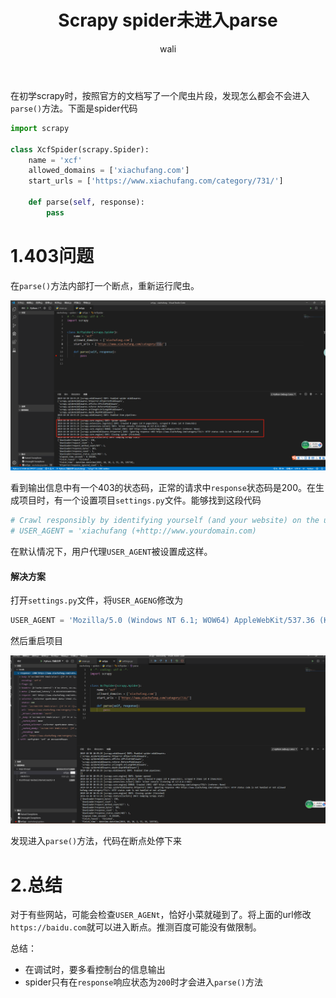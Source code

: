 ﻿---
layout: post
title: Scrapy spider未进入parse  #标题
tagline: Scrapy spider未进入parse
category: python      #分类
author: wali    #作者
tag: Error     #标签
ghurl:        #github url
ghurl_zip:   #github zip下载
comments: true

post_nav: ["1.403问题","2.总结"]
group_tag: Scrapy Error 
---

在初学scrapy时，按照官方的文档写了一个爬虫片段，发现怎么都会不会进入`parse()`方法。下面是spider代码

```python
import scrapy

class XcfSpider(scrapy.Spider):
    name = 'xcf'
    allowed_domains = ['xiachufang.com']
    start_urls = ['https://www.xiachufang.com/category/731/']

    def parse(self, response):
        pass
```

# 1.403问题

在`parse()`方法内部打一个断点，重新运行爬虫。

![ssl](https://raw.githubusercontent.com/walidream/waliblog/gh-pages/static/image/python/python_36.png)

看到输出信息中有一个403的状态码，正常的请求中`response`状态码是200。在生成项目时，有一个设置项目`settings.py`文件。能够找到这段代码

```python
# Crawl responsibly by identifying yourself (and your website) on the user-agent
# USER_AGENT = 'xiachufang (+http://www.yourdomain.com)
```

在默认情况下，用户代理`USER_AGENT`被设置成这样。


#### 解决方案

打开`settings.py`文件，将`USER_AGENG`修改为

```python
USER_AGENT = 'Mozilla/5.0 (Windows NT 6.1; WOW64) AppleWebKit/537.36 (KHTML, like Gecko) Chrome/55.0.2883.87 Safari/537.36'
```

然后重启项目

![ssl](https://raw.githubusercontent.com/walidream/waliblog/gh-pages/static/image/python/python_37.png)


发现进入`parse()`方法，代码在断点处停下来


# 2.总结

对于有些网站，可能会检查`USER_AGENt`，恰好小菜就碰到了。将上面的url修改`https://baidu.com`就可以进入断点。推测百度可能没有做限制。

总结：
- 在调试时，要多看控制台的信息输出
- spider只有在`response`响应状态为`200`时才会进入`parse()`方法





































